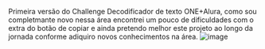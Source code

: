 Primeira versão do Challenge Decodificador de texto ONE+Alura, como sou completmante novo nessa área encontrei um pouco de dificuldades com o extra do botão de copiar e ainda pretendo melhor este projeto ao longo da jornada conforme adiquiro novos conhecimentos na área.
![image](https://github.com/user-attachments/assets/af4a55d8-be48-4fa3-a0dd-15b80befd82e)
